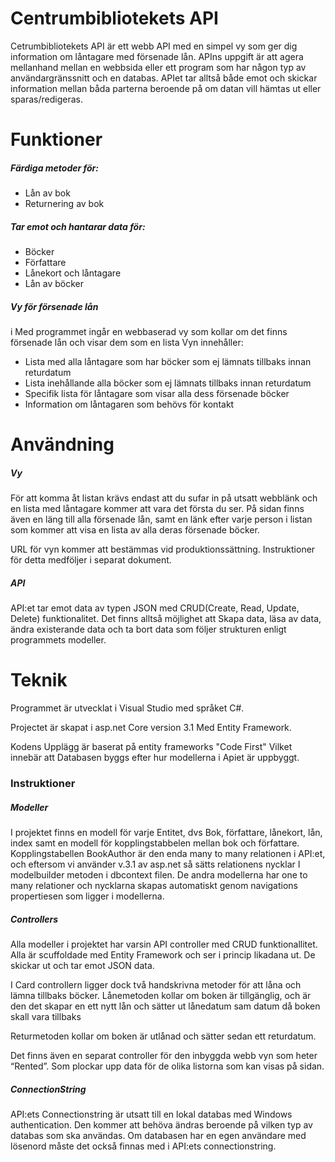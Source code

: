 # Centrumbibliotekets API


Cetrumbibliotekets API är ett webb API med en simpel vy som ger dig information om låntagare med försenade lån. 
 APIns uppgift är att agera mellanhand mellan en webbsida eller ett program som har någon typ av användargränssnitt och en databas. APIet tar alltså både emot och skickar information mellan båda parterna beroende på om datan vill hämtas ut eller sparas/redigeras. 

# Funktioner
##### Färdiga metoder för:
 - Lån av bok
 - Returnering av bok

##### Tar emot och hantarar data för:
  - Böcker
  - Författare
  - Lånekort och låntagare
  - Lån av böcker
 
##### Vy för försenade lån
i Med programmet ingår en webbaserad vy som kollar om det finns försenade lån och visar dem som en lista
Vyn innehåller:

-  Lista med alla låntagare som har böcker som ej lämnats tillbaks innan returdatum
-  Lista inehållande alla böcker som ej lämnats tillbaks innan returdatum
-  Specifik lista för låntagare som visar alla dess försenade böcker
-  Information om låntagaren som behövs för kontakt


# Användning

##### Vy

För att komma åt listan krävs endast att du sufar in på utsatt webblänk och en lista med låntagare kommer att vara det första du ser. På sidan finns även en läng till alla försenade lån, samt en länk efter varje person i listan som kommer att visa en lista av alla deras försenade böcker. 

URL för vyn kommer att bestämmas vid produktionssättning. Instruktioner för detta medföljer i separat dokument. 

##### API
API:et tar emot data av typen JSON med CRUD(Create, Read, Update, Delete) funktionalitet. 
Det finns alltså möjlighet att Skapa data, läsa av data, ändra existerande data och ta bort data som följer strukturen enligt programmets modeller. 

# Teknik

Programmet är utvecklat i Visual Studio med språket C#.

Projectet är skapat i asp.net Core version 3.1 Med Entity Framework.

Kodens Upplägg är baserat på entity frameworks "Code First" Vilket innebär att 
Databasen byggs efter hur modellerna i Apiet är uppbyggt.

### Instruktioner

##### Modeller 

I projektet finns en modell för varje Entitet, dvs Bok, författare, lånekort, lån, index samt en modell för kopplingstabbelen mellan bok och författare. Kopplingstabellen BookAuthor är den enda many to many relationen i API:et, och eftersom vi använder v.3.1 av asp.net så sätts relationens nycklar I modelbuilder metoden i dbcontext filen. De andra modellerna har one to many relationer och nycklarna skapas automatiskt genom navigations propertiesen som ligger i modellerna. 

##### Controllers 

Alla modeller i projektet har varsin API controller med CRUD funktionallitet. Alla är scuffoldade med Entity Framework och ser i princip likadana ut. De skickar ut och tar emot JSON data. 

I Card controllern ligger dock två handskrivna metoder för att låna och lämna tillbaks böcker. Lånemetoden kollar om boken är tillgänglig, och är den det skapar en ett nytt lån och sätter ut lånedatum sam datum då boken skall vara tillbaks 

Returmetoden kollar om boken är utlånad och sätter sedan ett returdatum. 

Det finns även en separat controller för den inbyggda webb vyn som heter “Rented”. Som plockar upp data för de olika listorna som kan visas på sidan. 

##### ConnectionString 

API:ets Connectionstring är utsatt till en lokal databas med Windows authentication. Den kommer att behöva ändras beroende på vilken typ av databas som ska användas. Om databasen har en egen användare med lösenord måste det också finnas med i API:ets connectionstring.
